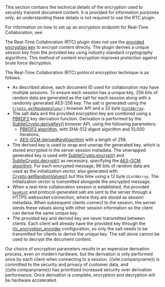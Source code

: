 This section contains the technical details of the encryption used to securely transmit document content. It is provided for information purposes only; an understanding these details is not required to use the RTC plugin.

For information on how to set up an encryption endpoint for Real-Time Collaboration, see: []({{site.baseurl}}/rtc/encryption/)

The Real-Time Collaboration (RTC) plugin does not use the [provided encryption key]({{site.baseurl}}/rtc/configuration#rtc_encryption_provider) to encrypt content directly. The plugin derives a unique session key from the provided key using industry standard cryptography algorithms. This method of content encryption improves protection against brute force decryption.

The Real-Time Collaboration (RTC) protocol encryption technique is as follows:

* As described above, each document ID used for collaboration may have multiple sessions. To ensure each session has a unique key, 256 bits of random data are generated as the salt for each session along with a randomly generated AES-256 key. The salt is generated using the [`Crypto.getRandomValues()`](https://developer.mozilla.org/en-US/docs/Web/API/Crypto/getRandomValues) browser API and a 32 byte [`Uint8Array`](https://developer.mozilla.org/en-US/docs/Web/JavaScript/Reference/Global_Objects/Uint8Array).
* The salt data and the provided encryption key are combined using a [PBKDF2](https://tools.ietf.org/html/rfc2898#section-5.2) key derivation function. Derivation is performed by the [SubtleCrypto.deriveKey()](https://developer.mozilla.org/en-US/docs/Web/API/SubtleCrypto/deriveKey) browser API, using the following parameters:
  * [PBKDF2 algorithm](https://developer.mozilla.org/en-US/docs/Web/API/Pbkdf2Params), with SHA-512 digest algorithm and 10,000 iterations,
  * [AES-GCM derivedKeyAlgorithm](https://developer.mozilla.org/en-US/docs/Web/API/AesKeyGenParams) with a length of 256.
* The derived key is used to wrap and unwrap the generated key, which is stored encrypted in the server session metadata. The unwrapped generated key is used with [SubtleCrypto.encrypt()](https://developer.mozilla.org/en-US/docs/Web/API/SubtleCrypto/encrypt) and [SubtleCrypto.decrypt()](https://developer.mozilla.org/en-US/docs/Web/API/SubtleCrypto/decrypt) as necessary, specifying the [AES-GCM algorithm](https://developer.mozilla.org/en-US/docs/Web/API/AesGcmParams). For each encrypted message, 96 bits of random data are used as the initialization vector, also generated with [Crypto.getRandomValues()](https://developer.mozilla.org/en-US/docs/Web/API/Crypto/getRandomValues) but this time using a 12 byte `Uint8Array`. The initialization vector is transmitted alongside the encrypted message.
* When a real-time collaboration session is established, the provided [`keyHint`]({{site.baseurl}}/rtc/configuration#keyhint) and protocol-generated salt are sent to the server through a HTTPS websocket connection, where they are stored as session metadata. When subsequent clients connect to the session, the server sends these values along with other session information so the client can derive the same unique key.
* The provided key and derived key are never transmitted between clients. Each client will already have the provided key through the [rtc_encryption_provider]({{site.baseurl}}/rtc/configuration#rtc_encryption_provider) configuration, so only the salt needs to be transmitted for clients to derive the unique key. The salt alone cannot be used to decrypt the document content.

Our choice of encryption parameters results in an expensive derivation process, even on modern hardware, but the derivation is only performed once by each client when connecting to a session. {{site.companyname}} is committed to the security and privacy of customer data, and {{site.companyname}} has prioritized increased security over derivation performance. Once derivation is complete, encryption and decryption will be hardware accelerated.
